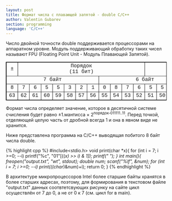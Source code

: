 ```yaml
---
layout: post
title: Формат числа с плавающей запятой - double С/С++
author: Valentin Gubarev
section: programming
language: 'C/C++'
---
```


Число двойной точности double поддерживается процессорами на аппаратном уровне. Модуль поддерживающий обработку таких чисел называют FPU (Floating Point Unit - Модуль Плавающей Запятой).

<font size="2" face="Courier New">
<table border="1" bordercolor="black">
<tr>
<td colspan="01" align="center" valign="center">&plusmn;</td>
<td colspan="11" align="center" valign="center">Порядок<br>(11 бит)</td>
<td colspan="52" align="center" valign="center">Мантисса<br>(52 бита)</td>
</tr>
<tr>
<td colspan="8" align="center" valign="center">7 байт</td>
<td colspan="8" align="center" valign="center">6 байт</td>
<td colspan="8" align="center" valign="center">5 байт</td>
<td colspan="8" align="center" valign="center">4 байт</td>
<td colspan="8" align="center" valign="center">3 байт</td>
<td colspan="8" align="center" valign="center">2 байт</td>
<td colspan="8" align="center" valign="center">1 байт</td>
<td colspan="8" align="center" valign="center">0 байт</td>
</tr>
<tr align="center" valign="center">
<td>8</td> <td>7</td> <td>6</td> <td>5</td> <td>5</td> <td>3</td> <td>2</td> <td>1</td> <td>0</td>
<td>8</td> <td>7</td> <td>6</td> <td>5</td> <td>5</td> <td>3</td> <td>2</td> <td>1</td> <td>0</td>
<td>8</td> <td>7</td> <td>6</td> <td>5</td> <td>5</td> <td>3</td> <td>2</td> <td>1</td> <td>0</td>
<td>8</td> <td>7</td> <td>6</td> <td>5</td> <td>5</td> <td>3</td> <td>2</td> <td>1</td> <td>0</td>
<td>8</td> <td>7</td> <td>6</td> <td>5</td> <td>5</td> <td>3</td> <td>2</td> <td>1</td> <td>0</td>
<td>8</td> <td>7</td> <td>6</td> <td>5</td> <td>5</td> <td>3</td> <td>2</td> <td>1</td> <td>0</td>
<td>8</td> <td>7</td> <td>6</td> <td>5</td> <td>5</td> <td>3</td> <td>2</td> <td>1</td> <td>0</td>
<td>8</td> <td>7</td> <td>6</td> <td>5</td> <td>5</td> <td>3</td> <td>2</td> <td>1</td> <td>0</td>
</tr>
<tr>
<td>63</td> 
<td>62</td> <td>61</td> <td>60</td> <td>59</td> <td>58</td> <td>57</td> <td>56</td> <td>55</td> <td>54</td> <td>53</td> <td>52</td>
<td>51</td>
<td>50</td> <td>49</td> <td>48</td>
<td>47</td> <td>46</td> <td>45</td> <td>44</td> <td>43</td> <td>42</td> <td>41</td> <td>40</td>
<td>39</td> <td>38</td> <td>37</td> <td>36</td> <td>35</td> <td>34</td> <td>33</td> <td>32</td>
<td>31</td> <td>30</td> <td>29</td> <td>28</td> <td>27</td> <td>26</td> <td>25</td> <td>24</td>
<td>23</td> <td>22</td> <td>21</td> <td>20</td> <td>19</td> <td>18</td> <td>17</td> <td>16</td>
<td>15</td> <td>14</td> <td>13</td> <td>12</td> <td>11</td> <td>10</td> <td>09</td> <td>08</td>
<td>07</td> <td>06</td> <td>05</td> <td>04</td> <td>03</td> <td>02</td> <td>01</td> <td>00</td>
</tr>
</table>
</font>

Формат числа определяет значение, которое в десятичной системе счисления будет равно &plusmn;1.мантисса &times; 2<sup>порядок-011111..11</sup>. Перед точкой, отделяющей целую часть от дробной всегда 1 и она в явном виде не хранится.

Ниже представлена программа на C/C++ выводящая побитого 8 байт числа double.

{% highlight cpp %}
#include<stdio.h>
void print(char *x){
	for (int i = 7; i >=0; --i)
		printf("%c", "01"[((*x) >> i) & 1]);
	printf(" ");
}
int main(){
	freopen("output.txt", "wt", stdout);
	double num;
	scanf("%lf", &num);
	for (int i = 7; i >=0; --i)
		print(((char*)&num)+i);
	return 0;
}
{% endhighlight %}

В архитектуре микропроцессоров Intel более старшие байты хранятся в более старших адресах, поэтому, для формирования в текстовом файле "output.txt" данных соотвтетсвующих рисунку на сайте цикл осуществлён от 7 до 0, а не от 0 к 7 (см. цикл for в main).
